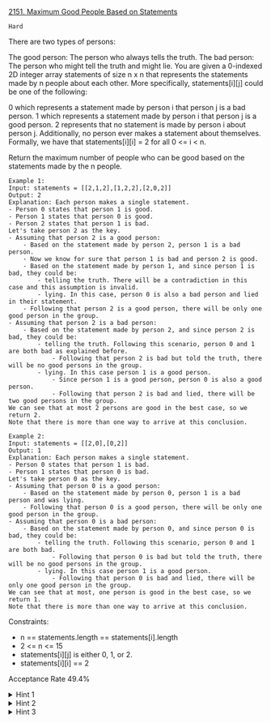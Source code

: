 [2151. Maximum Good People Based on Statements](https://leetcode.com/problems/maximum-good-people-based-on-statements/description/)

`Hard`

There are two types of persons:

The good person: The person who always tells the truth.
The bad person: The person who might tell the truth and might lie.
You are given a 0-indexed 2D integer array statements of size n x n that represents the statements made by n people about each other. More specifically, statements[i][j] could be one of the following:

0 which represents a statement made by person i that person j is a bad person.
1 which represents a statement made by person i that person j is a good person.
2 represents that no statement is made by person i about person j.
Additionally, no person ever makes a statement about themselves. Formally, we have that statements[i][i] = 2 for all 0 <= i < n.

Return the maximum number of people who can be good based on the statements made by the n people.

```
Example 1:
Input: statements = [[2,1,2],[1,2,2],[2,0,2]]
Output: 2
Explanation: Each person makes a single statement.
- Person 0 states that person 1 is good.
- Person 1 states that person 0 is good.
- Person 2 states that person 1 is bad.
Let's take person 2 as the key.
- Assuming that person 2 is a good person:
    - Based on the statement made by person 2, person 1 is a bad person.
    - Now we know for sure that person 1 is bad and person 2 is good.
    - Based on the statement made by person 1, and since person 1 is bad, they could be:
        - telling the truth. There will be a contradiction in this case and this assumption is invalid.
        - lying. In this case, person 0 is also a bad person and lied in their statement.
    - Following that person 2 is a good person, there will be only one good person in the group.
- Assuming that person 2 is a bad person:
    - Based on the statement made by person 2, and since person 2 is bad, they could be:
        - telling the truth. Following this scenario, person 0 and 1 are both bad as explained before.
            - Following that person 2 is bad but told the truth, there will be no good persons in the group.
        - lying. In this case person 1 is a good person.
            - Since person 1 is a good person, person 0 is also a good person.
            - Following that person 2 is bad and lied, there will be two good persons in the group.
We can see that at most 2 persons are good in the best case, so we return 2.
Note that there is more than one way to arrive at this conclusion.

Example 2:
Input: statements = [[2,0],[0,2]]
Output: 1
Explanation: Each person makes a single statement.
- Person 0 states that person 1 is bad.
- Person 1 states that person 0 is bad.
Let's take person 0 as the key.
- Assuming that person 0 is a good person:
    - Based on the statement made by person 0, person 1 is a bad person and was lying.
    - Following that person 0 is a good person, there will be only one good person in the group.
- Assuming that person 0 is a bad person:
    - Based on the statement made by person 0, and since person 0 is bad, they could be:
        - telling the truth. Following this scenario, person 0 and 1 are both bad.
            - Following that person 0 is bad but told the truth, there will be no good persons in the group.
        - lying. In this case person 1 is a good person.
            - Following that person 0 is bad and lied, there will be only one good person in the group.
We can see that at most, one person is good in the best case, so we return 1.
Note that there is more than one way to arrive at this conclusion.
```

Constraints:

- n == statements.length == statements[i].length
- 2 <= n <= 15
- statements[i][j] is either 0, 1, or 2.
- statements[i][i] == 2

Acceptance Rate
49.4%

<details>
<summary>Hint 1</summary>

You should test every possible assignment of good and bad people, using a bitmask.

</details>

<details>
<summary>Hint 2</summary>

In each bitmask, if the person i is good, then his statements should be consistent with the bitmask in order for the assignment to be valid.

</details>

<details>
<summary>Hint 3</summary>

If the assignment is valid, count how many people are good and keep track of the maximum.

</details>